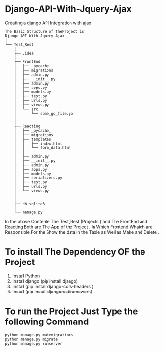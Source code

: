 # Django-API-With-Jquery-Ajax
Creating a django API Integration with ajax


    The Basic Structure of theProject is
    Django-API-With-Jquery-Ajax
    │ 
    └── Test_Rest
        │ 
        ├── .idea
        │ 
        ├── FrontEnd
        │   ├── _pycache_
        │   ├── migrations
        │   ├── admin.py
        │   ├── __init__.py
        │   ├── admin.py
        │   ├── apps.py
        │   ├── models.py
        │   ├── test.py
        │   ├── urls.py
        │   ├── views.py
        │   └── src
        │       └── some_go_file.go
        │ 
        │ 
        ├── Reacting
        │   ├── _pycache_
        │   ├── migrations
        │   ├── templates
        │   │   ├── index.html
        │   │   └── form_data.html     
        │   │ 
        │   ├── admin.py
        │   ├── __init__.py
        │   ├── admin.py
        │   ├── apps.py
        │   ├── models.py
        │   ├── serializers.py
        │   ├── test.py
        │   ├── urls.py
        │   └── views.py
        │ 
        │ 
        ├── db.sqlite3
        │ 
        └── manage.py

    
In the above Contente The Test_Rest (Projects ) and The FrontEnd and Reacting Both are The App of the Project . In Which Frontend Whaich are  Responsible For the Show the data in the Table as Well as Make and Delete .



# To install The Dependency OF the Project
1. Install Python 
2. Install django (pip install django)
3. Install (pip install django-cors-headers )
4. Install (pip install djangorestframework)


# To run the Project Just Type the following Command 

    python manage.py makemigrations
    python manage.py migrate
    python manage.py runserver

